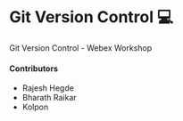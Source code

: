 # Git Version Control 💻

Git Version Control - Webex Workshop

#### Contributors

- Rajesh Hegde
- Bharath Raikar
- Kolpon
